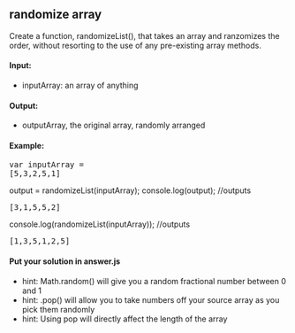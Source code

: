 ## randomize array

Create a function, randomizeList(), that takes an array and ranzomizes the order, without resorting to the use of any pre-existing array methods.

#### Input:

- inputArray: an array of anything

#### Output:

- outputArray, the original array, randomly arranged

#### Example:

<pre>
var inputArray = 
[5,3,2,5,1]</pre>

output = randomizeList(inputArray);
console.log(output); //outputs

<pre>[3,1,5,5,2]</pre>

console.log(randomizeList(inputArray)); //outputs

<pre>[1,3,5,1,2,5]</pre>

#### Put your solution in answer.js

- hint: Math.random() will give you a random fractional number between 0 and 1
- hint: .pop() will allow you to take numbers off your source array as you pick them randomly
- hint: Using pop will directly affect the length of the array

